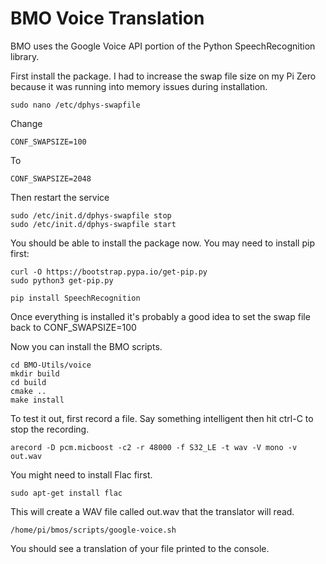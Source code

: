 # BMO Voice Translation

BMO uses the Google Voice API portion of the Python SpeechRecognition library.

First install the package. I had to increase the swap file size on my Pi Zero because it was running into memory issues during installation.
```
sudo nano /etc/dphys-swapfile
```
Change
```
CONF_SWAPSIZE=100
```
To
```
CONF_SWAPSIZE=2048
```
Then restart the service
```
sudo /etc/init.d/dphys-swapfile stop
sudo /etc/init.d/dphys-swapfile start
```

You should be able to install the package now.
You may need to install pip first:

```
curl -O https://bootstrap.pypa.io/get-pip.py
sudo python3 get-pip.py
```
```
pip install SpeechRecognition
```
Once everything is installed it's probably a good idea to set the swap file back to CONF_SWAPSIZE=100

Now you can install the BMO scripts.
```
cd BMO-Utils/voice
mkdir build
cd build
cmake ..
make install
```

To test it out, first record a file. Say something intelligent then hit ctrl-C to stop the recording.
```
arecord -D pcm.micboost -c2 -r 48000 -f S32_LE -t wav -V mono -v out.wav
```

You might need to install Flac first.
```
sudo apt-get install flac
```

This will create a WAV file called out.wav that the translator will read.
```
/home/pi/bmos/scripts/google-voice.sh
```
You should see a translation of your file printed to the console.

